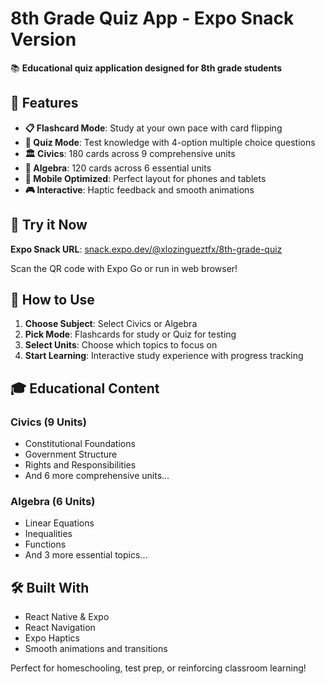 # 8th Grade Quiz App - Expo Snack Version

📚 **Educational quiz application designed for 8th grade students**

## 🎯 Features

- **📋 Flashcard Mode**: Study at your own pace with card flipping
- **🧠 Quiz Mode**: Test knowledge with 4-option multiple choice questions
- **🏛️ Civics**: 180 cards across 9 comprehensive units
- **📐 Algebra**: 120 cards across 6 essential units
- **📱 Mobile Optimized**: Perfect layout for phones and tablets
- **🎮 Interactive**: Haptic feedback and smooth animations

## 🚀 Try it Now

**Expo Snack URL**: [snack.expo.dev/@xlozingueztfx/8th-grade-quiz](https://snack.expo.dev/@xlozingueztfx/8th-grade-quiz)

Scan the QR code with Expo Go or run in web browser!

## 📖 How to Use

1. **Choose Subject**: Select Civics or Algebra
2. **Pick Mode**: Flashcards for study or Quiz for testing
3. **Select Units**: Choose which topics to focus on
4. **Start Learning**: Interactive study experience with progress tracking

## 🎓 Educational Content

### Civics (9 Units)
- Constitutional Foundations
- Government Structure
- Rights and Responsibilities
- And 6 more comprehensive units...

### Algebra (6 Units)
- Linear Equations
- Inequalities
- Functions
- And 3 more essential topics...

## 🛠️ Built With

- React Native & Expo
- React Navigation
- Expo Haptics
- Smooth animations and transitions

Perfect for homeschooling, test prep, or reinforcing classroom learning!